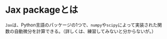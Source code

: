 # Jax packageとは
`Jax`は、Python言語のパッケージの1つで、`numpy`や`scipy`によって実装された関数の自動微分を計算できる。（詳しくは、練習してみないと分からないが。）
